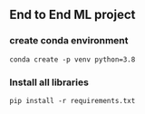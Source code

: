 ## End to End ML project

### create conda environment
```
conda create -p venv python=3.8
```

### Install all libraries
```
pip install -r requirements.txt
```